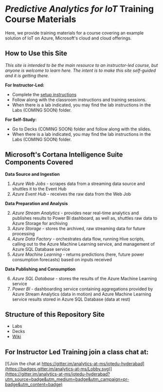 # *Predictive Analytics for IoT* Training Course Materials


Here, we provide training materials for a course covering an example solution of IoT on Azure, Microsoft's cloud and cloud offerings.

## How to Use this Site

*This site is intended to be the main resource to an instructor-led course, but anyone is welcome to learn here.  The intent is to make this site self-guided and it is getting there.*

**For Instructor-Led:**
* Complete the [setup instructions](/PREREQUISITES.md)
* Follow along with the classroom instructions and training sessions.
* When there is a lab indicated, you may find the lab instructions in the Labs (COMING SOON) folder.


**For Self-Study:**
* Go to Decks (COMING SOON) folder and follow along with the slides.
* When there is a lab indicated, you may find the lab instructions in the Labs (COMING SOON) folder.

## Microsoft's Cortana Intelligence Suite Components Covered

**Data Source and Ingestion**

1.  *Azure Web Jobs* - scrapes data from a streaming data source and shuttles it to the Event Hub
1.  *Azure Event Hub* - receives the raw data from the Web Job

**Data Preparation and Analysis**

2.  *Azure Stream Analytics* - provides near real-time analytics and publishes results to Power BI dashboard, as well as, shuttles raw data to Azure Storage for archiving
3. *Azure Storage* - stores the archived, raw streaming data for future processing
4. *Azure Data Factory* - orchestrates data flow, running Hive scripts, calling out to the Azure Machine Learning service, and management of Azure SQL Database service
5. *Azure Machine Learning* - returns predictions (here, future power consumption forecasts) based on inputs received

**Data Publishing and Consumption**

6.  *Azure SQL Database* - stores the results of the Azure Machine Learning service
7.  *Power BI* - dashboarding service containing aggregations provided by Azure Stream Analytics (data in motion) and Azure Machine Learning service results stored in Azure SQL Database (data at rest)

## Structure of this Repository Site
*  Labs
*  Decks
*  [Wiki](https://github.com/michhar/data-pipeline-education/wiki)

## For Instructor Led Training join a class chat at:
[![Join the chat at https://gitter.im/analytics-at-ms/iotedu-hyderabad](https://badges.gitter.im/analytics-at-ms/Lobby.svg)](https://gitter.im/analytics-at-ms/iotedu-hyderabad?utm_source=badge&utm_medium=badge&utm_campaign=pr-badge&utm_content=badge)
